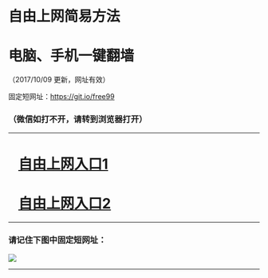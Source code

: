 ﻿# 自由上网简易方法

# 电脑、手机一键翻墙

（2017/10/09 更新，网址有效）

固定短网址：https://git.io/free99

### （微信如打不开，请转到浏览器打开）


***





# &nbsp;&nbsp; <a href="http://ft2572724437.fwq-tz-1001.info/fwqtz01.html?t=10090015512 " target="_blank">自由上网入口1</a>
# &nbsp;&nbsp; <a href="http://ft1336027928.fwq-tz-1002.info/fwqtz02.html?t=100900118684 " target="_blank">自由上网入口2</a>
***

### 请记住下图中固定短网址：

<img src="https://s3-us-west-2.amazonaws.com/fwq-1001/yjfq-20170905okok.png" /> 


***

